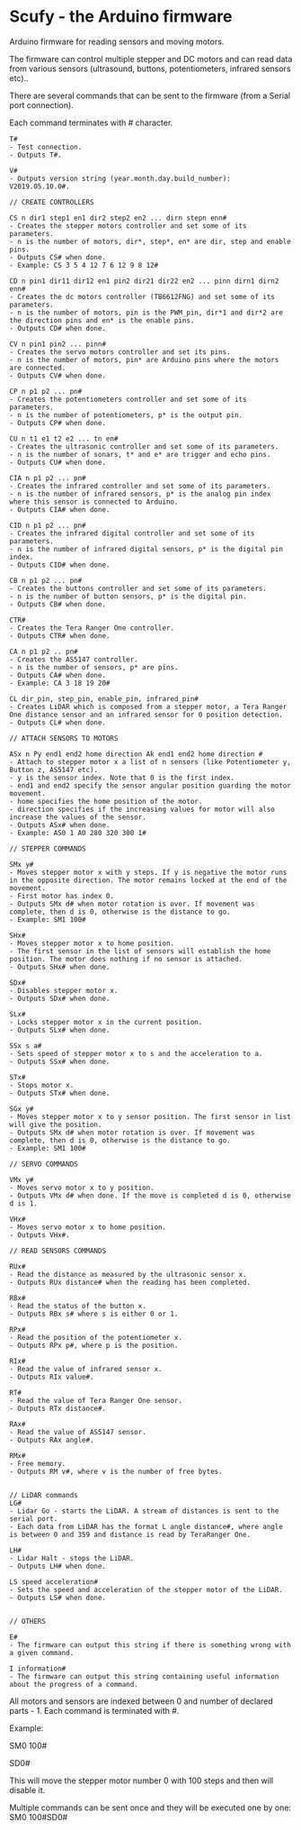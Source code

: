 # Scufy - the Arduino firmware

Arduino firmware for reading sensors and moving motors.

The firmware can control multiple stepper and DC motors and can read data from various sensors (ultrasound, buttons, potentiometers, infrared sensors etc)..

There are several commands that can be sent to the firmware (from a Serial port connection). 

Each command terminates with # character.

	T#
	- Test connection. 
	- Outputs T#.
	
	V#
	- Outputs version string (year.month.day.build_number): V2019.05.10.0#.

	// CREATE CONTROLLERS

	CS n dir1 step1 en1 dir2 step2 en2 ... dirn stepn enn# 
	- Creates the stepper motors controller and set some of its parameters.
	- n is the number of motors, dir*, step*, en* are dir, step and enable pins. 
	- Outputs CS# when done.
	- Example: CS 3 5 4 12 7 6 12 9 8 12#

	CD n pin1 dir11 dir12 en1 pin2 dir21 dir22 en2 ... pinn dirn1 dirn2 enn# 
	- Creates the dc motors controller (TB6612FNG) and set some of its parameters. 
	- n is the number of motors, pin is the PWM_pin, dir*1 and dir*2 are the direction pins and en* is the enable pins. 
	- Outputs CD# when done.
	
	CV n pin1 pin2 ... pinn# 
	- Creates the servo motors controller and set its pins. 
	- n is the number of motors, pin* are Arduino pins where the motors are connected.
	- Outputs CV# when done.

	CP n p1 p2 ... pn# 
	- Creates the potentiometers controller and set some of its parameters. 
	- n is the number of potentiometers, p* is the output pin. 
	- Outputs CP# when done.

	CU n t1 e1 t2 e2 ... tn en#
	- Creates the ultrasonic controller and set some of its parameters. 
	- n is the number of sonars, t* and e* are trigger and echo pins. 
	- Outputs CU# when done.

	CIA n p1 p2 ... pn# 
	- Creates the infrared controller and set some of its parameters. 
	- n is the number of infrared sensors, p* is the analog pin index where this sensor is connected to Arduino. 
	- Outputs CIA# when done.
	
	CID n p1 p2 ... pn# 
	- Creates the infrared digital controller and set some of its parameters. 
	- n is the number of infrared digital sensors, p* is the digital pin index. 
	- Outputs CID# when done.

	CB n p1 p2 ... pn# 
	- Creates the buttons controller and set some of its parameters. 
	- n is the number of button sensors, p* is the digital pin. 
	- Outputs CB# when done.
	
	CTR# 
	- Creates the Tera Ranger One controller. 
	- Outputs CTR# when done.
	
	CA n p1 p2 .. pn#
	- Creates the AS5147 controller. 
	- n is the number of sensors, p* are pins. 
	- Outputs CA# when done.
	- Example: CA 3 18 19 20#

	CL dir_pin, step_pin, enable_pin, infrared_pin#
	- Creates LiDAR which is composed from a stepper motor, a Tera Ranger One distance sensor and an infrared sensor for 0 position detection.
	- Outputs CL# when done.

	// ATTACH SENSORS TO MOTORS

	ASx n Py end1 end2 home direction Ak end1 end2 home direction # 
	- Attach to stepper motor x a list of n sensors (like Potentiometer y, Button z, AS5147 etc).
	- y is the sensor index. Note that 0 is the first index.
	- end1 and end2 specify the sensor angular position guarding the motor movement. 
	- home specifies the home position of the motor.
	- direction specifies if the increasing values for motor will also increase the values of the sensor.
	- Outputs ASx# when done.
	- Example: AS0 1 A0 280 320 300 1#

	// STEPPER COMMANDS

	SMx y#
	- Moves stepper motor x with y steps. If y is negative the motor runs in the opposite direction. The motor remains locked at the end of the movement. 
	- First motor has index 0.
	- Outputs SMx d# when motor rotation is over. If movement was complete, then d is 0, otherwise is the distance to go.
	- Example: SM1 100#

	SHx#
	- Moves stepper motor x to home position. 
	- The first sensor in the list of sensors will establish the home position. The motor does nothing if no sensor is attached. 
	- Outputs SHx# when done.

	SDx# 
	- Disables stepper motor x. 
	- Outputs SDx# when done.

	SLx#
	- Locks stepper motor x in the current position. 
	- Outputs SLx# when done.

	SSx s a#
	- Sets speed of stepper motor x to s and the acceleration to a.
	- Outputs SSx# when done.

	STx#
	- Stops motor x.
	- Outputs STx# when done.

	SGx y#
	- Moves stepper motor x to y sensor position. The first sensor in list will give the position.
	- Outputs SMx d# when motor rotation is over. If movement was complete, then d is 0, otherwise is the distance to go.
	- Example: SM1 100#

	// SERVO COMMANDS

	VMx y# 
	- Moves servo motor x to y position.
	- Outputs VMx d# when done. If the move is completed d is 0, otherwise d is 1.

	VHx#
	- Moves servo motor x to home position.  
	- Outputs VHx#.

	// READ SENSORS COMMANDS

	RUx# 
	- Read the distance as measured by the ultrasonic sensor x. 
	- Outputs RUx distance# when the reading has been completed. 

	RBx# 
	- Read the status of the button x. 
	- Outputs RBx s# where s is either 0 or 1.

	RPx# 
	- Read the position of the potentiometer x. 
	- Outputs RPx p#, where p is the position.

	RIx#
	- Read the value of infrared sensor x. 
	- Outputs RIx value#.

	RT# 
	- Read the value of Tera Ranger One sensor. 
	- Outputs RTx distance#.

	RAx# 
	- Read the value of AS5147 sensor. 
	- Outputs RAx angle#.

	RMx# 
	- Free memory. 
	- Outputs RM v#, where v is the number of free bytes.


	// LiDAR commands
	LG#
	- Lidar Go - starts the LiDAR. A stream of distances is sent to the serial port. 
	- Each data from LiDAR has the format L angle distance#, where angle is between 0 and 359 and distance is read by TeraRanger One.

	LH#
	- Lidar Halt - stops the LiDAR.
	- Outputs LH# when done.

	LS speed acceleration#
	- Sets the speed and acceleration of the stepper motor of the LiDAR.
	- Outputs LS# when done.


	// OTHERS
	
	E#
	- The firmware can output this string if there is something wrong with a given command.

	I information#
	- The firmware can output this string containing useful information about the progress of a command.


All motors and sensors are indexed between 0 and number of declared parts - 1.
Each command is terminated with #.

Example:

SM0 100#

SD0#

This will move the stepper motor number 0 with 100 steps and then will disable it.

Multiple commands can be sent once and they will be executed one by one: SM0 100#SD0#